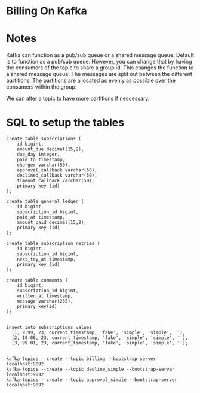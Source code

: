 # Billing On Kafka

# Notes
Kafka can function as a pub/sub queue or a shared message queue. Default is to function as a
pub/sub queue. However, you can change that by having the consumers of the topic to share
a group id. This changes the function to a shared message queue. The messages are split out
between the different partitions. The partitions are allocated as evenly as possible over the 
consumers within the group.

We can alter a topic to have more partitions if neccessary. 

# SQL to setup the tables
```
create table subscriptions (
	id bigint, 
	amount_due decimal(15,2),
	due_day integer,
	paid_to timestamp,
	charger varchar(50),
	approval_callback varchar(50),
	declined_callback varchar(50),
	timeout_callback varchar(50),
	primary key (id)
);

create table general_ledger (
	id bigint,
	subscription_id bigint,
	paid_at timestamp,
	amount_paid decimal(15,2),
	primary key (id)
);

create table subscription_retries (
	id bigint, 
	subscription_id bigint,
	next_try_at timestamp,
	primary key (id)
);

create table comments (
	id bigint,
	subscription_id bigint,
	written_at timestamp,
	message varchar(255),
	primary key(id)
);


insert into subscriptions values
  (1, 9.99, 23, current_timestamp, 'fake', 'simple', 'simple', ''), 
  (2, 10.00, 23, current_timestamp, 'fake', 'simple', 'simple', ''), 
  (3, 99.01, 23, current_timestamp, 'fake', 'simple', 'simple', '');


kafka-topics --create --topic billing --bootstrap-server localhost:9092
kafka-topics --create --topic decline_simple --bootstrap-server localhost:9092
kafka-topics --create --topic approval_simple --bootstrap-server localhost:9092

```
